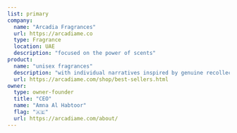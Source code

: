 ```yaml
---
list: primary
company:
  name: "Arcadia Fragrances"
  url: https://arcadiame.co
  type: Fragrance
  location: UAE
  description: "focused on the power of scents"
product:
  name: "unisex fragrances"
  description: "with individual narratives inspired by genuine recollections"
  url: https://arcadiame.com/shop/best-sellers.html
owner:
  type: owner-founder
  title: "CEO"
  name: "Amna Al Habtoor"
  flag: "🇦🇪"
  url: https://arcadiame.com/about/
---
```

